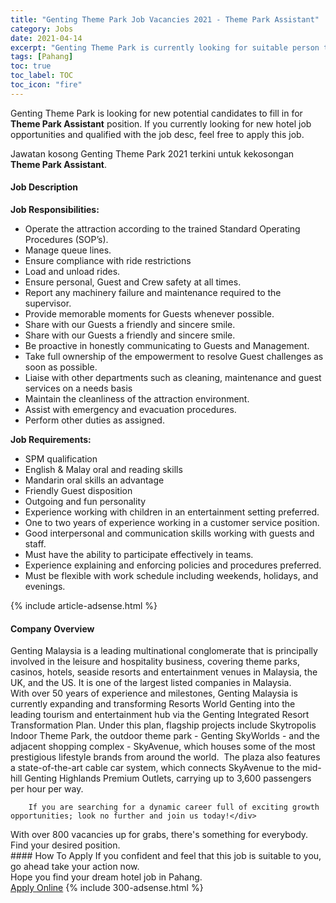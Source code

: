 ```yaml
---
title: "Genting Theme Park Job Vacancies 2021 - Theme Park Assistant" 
category: Jobs 
date: 2021-04-14 
excerpt: "Genting Theme Park is currently looking for suitable person to fill in the Theme Park Assistant which positioned at Pahang" 
tags: [Pahang] 
toc: true 
toc_label: TOC 
toc_icon: "fire" 
--- 
```


<p>Genting Theme Park is looking for new potential candidates to fill in for <b>Theme Park Assistant</b> position. If you currently looking for new hotel job opportunities and qualified with the job desc, feel free to apply this job.
</p>Jawatan kosong Genting Theme Park 2021 terkini untuk kekosongan <b>Theme Park Assistant</b>. 
<div><div><h4>Job Description</h4></div><div><div><span><div><div><strong>Job Responsibilities:</strong></div><ul><li>Operate the attraction according to the trained Standard Operating Procedures (SOP&#8217;s).</li><li>Manage queue lines.</li><li>Ensure compliance with ride restrictions</li><li>Load and unload rides.</li><li>Ensure personal, Guest and Crew safety at all times.</li><li>Report any machinery failure and maintenance required to the supervisor.</li><li>Provide memorable moments for Guests whenever possible.</li><li>Share with our Guests a friendly and sincere smile.</li><li>Share with our Guests a friendly and sincere smile.</li><li>Be proactive in honestly communicating to Guests and Management.</li><li>Take full ownership of the empowerment to resolve Guest challenges as soon as possible.</li><li>Liaise with other departments such as cleaning, maintenance and guest services on a needs basis</li><li>Maintain the cleanliness of the attraction environment.</li><li>Assist with emergency and evacuation procedures.</li><li>Perform other duties as assigned.</li></ul><div><strong>Job Requirements:</strong></div><ul><li>SPM qualification</li><li>English &amp; Malay oral and reading skills</li><li>Mandarin oral skills an advantage</li><li>Friendly Guest disposition</li><li>Outgoing and fun personality</li><li>Experience working with children in an entertainment setting preferred.</li><li>One to two years of experience working in a customer service position.</li><li>Good interpersonal and communication skills working with guests and staff.</li><li>Must have the ability to participate effectively in teams.</li><li>Experience explaining and enforcing policies and procedures preferred.</li><li>Must be flexible with work schedule including weekends, holidays, and evenings.</li></ul></div></span></div></div></div> 
{% include article-adsense.html %} 
<div><div><h4>Company Overview</h4></div><div><div><span><div><div>
<div>
<div>
			Genting Malaysia is a leading multinational conglomerate that is principally involved in the leisure and hospitality business, covering theme parks, casinos, hotels, seaside resorts and entertainment venues in Malaysia, the UK, and the US. It is one of the largest listed companies in Malaysia.</div>
<div>
			With over 50 years of experience and milestones, Genting Malaysia is currently expanding and transforming Resorts World Genting into the leading tourism and entertainment hub via the Genting Integrated Resort Transformation Plan. Under this plan, flagship projects include Skytropolis Indoor Theme Park, the outdoor theme park - Genting SkyWorlds - and the adjacent shopping complex - SkyAvenue, which houses some of the most prestigious lifestyle brands from around the world.&#160; The plaza also features a state-of-the-art cable car system, which connects SkyAvenue to the mid-hill Genting Highlands Premium Outlets, carrying up to 3,600 passengers per hour per way.</div>
		
		If you are searching for a dynamic career full of exciting growth opportunities; look no further and join us today!</div>
<div>
		With over 800 vacancies up for grabs, there's something for everybody. Find your desired position.</div>
</div></div></span></div></div></div> 
#### How To Apply 
If you confident and feel that this job is suitable to you, go ahead take your action now. <br/> 
Hope you find your dream hotel job in Pahang. <br/> 
<a href="https://www.jobstreet.com.my/en/job/theme-park-assistant-4537427?jobId=jobstreet-my-job-4537427" class="btn btn--info" target="_blank" rel="nofollow noopenner">Apply Online</a> 
{% include 300-adsense.html %} 